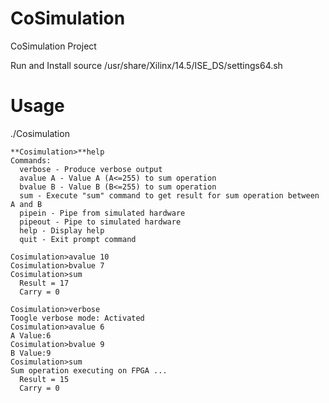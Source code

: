 # CoSimulation
CoSimulation Project
                                                                           
Run and Install
source /usr/share/Xilinx/14.5/ISE_DS/settings64.sh

# Usage

./Cosimulation

```
**Cosimulation>**help
Commands:
  verbose - Produce verbose output
  avalue A - Value A (A<=255) to sum operation
  bvalue B - Value B (B<=255) to sum operation
  sum - Execute "sum" command to get result for sum operation between A and B
  pipein - Pipe from simulated hardware
  pipeout - Pipe to simulated hardware
  help - Display help
  quit - Exit prompt command

Cosimulation>avalue 10
Cosimulation>bvalue 7
Cosimulation>sum
  Result = 17
  Carry = 0

Cosimulation>verbose
Toogle verbose mode: Activated 
Cosimulation>avalue 6
A Value:6
Cosimulation>bvalue 9
B Value:9
Cosimulation>sum
Sum operation executing on FPGA ...
  Result = 15
  Carry = 0
```
